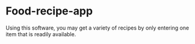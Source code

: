 # Food-recipe-app
Using this software, you may get a variety of recipes by only entering one item that is readily available.
